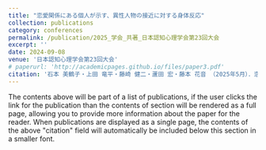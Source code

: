 ```yaml
---
title: "恋愛関係にある個人が示す、異性人物の接近に対する身体反応"
collection: publications
category: conferences
permalink: /publication/2025_学会_共著_日本認知心理学会第23回大会
excerpt: ''
date: 2024-09-08
venue: '日本認知心理学会第23回大会'
# paperurl: 'http://academicpages.github.io/files/paper3.pdf'
citation: '石本 美鶴子・上田 竜平・藤崎 健二・蘆田 宏・藤本 花音 （2025年5月）．恋愛関係にある個人が示す、異性人物の接近に対する身体反応, ポスター発表 P1-58（京都）．'
---
```


The contents above will be part of a list of publications, if the user clicks the link for the publication than the contents of section will be rendered as a full page, allowing you to provide more information about the paper for the reader. When publications are displayed as a single page, the contents of the above "citation" field will automatically be included below this section in a smaller font.
